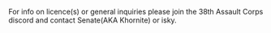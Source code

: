 For info on licence(s) or general inquiries please join the 38th Assault Corps discord and contact Senate(AKA Khornite) or isky.
